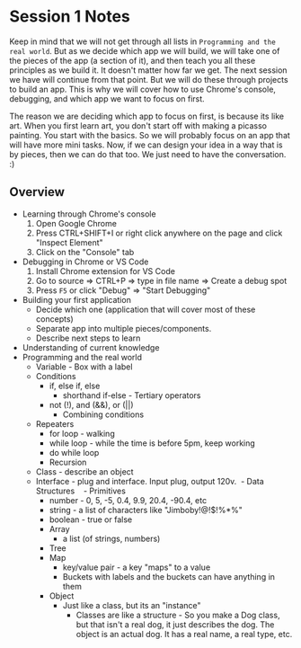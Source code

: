 Session 1 Notes
================

Keep in mind that we will not get through all lists in `Programming and the real world`. But as we decide which app we will build, we will take one of the pieces of the app (a section of it), and then teach you all these principles as we build it. It doesn't matter how far we get. The next session we have will continue from that point. But we will do these through projects to build an app. This is why we will cover how to use Chrome's console, debugging, and which app we want to focus on first.

The reason we are deciding which app to focus on first, is because its like art. When you first learn art, you don't start off with making a picasso painting. You start with the basics. So we will probably focus on an app that will have more mini tasks. Now, if we can design your idea in a way that is by pieces, then we can do that too. We just need to have the conversation. :)

## Overview
- Learning through Chrome's console
  1. Open Google Chrome
  2. Press CTRL+SHIFT+I or right click anywhere on the page and click "Inspect Element"
  3. Click on the "Console" tab
- Debugging in Chrome or VS Code
  1. Install Chrome extension for VS Code
  2. Go to source => CTRL+P => type in file name => Create a debug spot
  3. Press `F5` or click "Debug" => "Start Debugging"
- Building your first application
  - Decide which one (application that will cover most of these concepts)
  - Separate app into multiple pieces/components.
  - Describe next steps to learn
- Understanding of current knowledge
- Programming and the real world
  - Variable - Box with a label
  - Conditions
    - if, else if, else
      - shorthand if-else - Tertiary operators
    - not (!), and (&&), or (||)
      - Combining conditions
  - Repeaters
    - for loop - walking
    - while loop - while the time is before 5pm, keep working
    - do while loop
    - Recursion
  - Class - describe an object
  - Interface - plug and interface. Input plug, output 120v.
  - Data Structures
    - Primitives
      - number - 0, 5, -5, 0.4, 9.9, 20.4, -90.4, etc
      - string - a list of characters like "Jimboby!@!$!%*%"
      - boolean - true or false
    - Array
      - a list (of strings, numbers)
    - Tree
    - Map
      - key/value pair - a key "maps" to a value
      - Buckets with labels and the buckets can have anything in them
    - Object
      - Just like a class, but its an "instance"
        - Classes are like a structure - So you make a Dog class, but that isn't a real dog, it just describes the dog. The object is an actual dog. It has a real name, a real type, etc.
  
